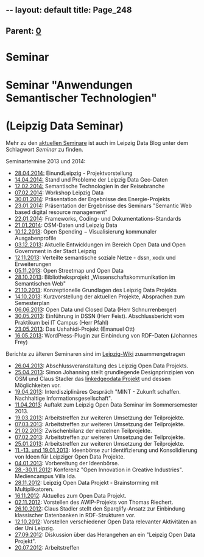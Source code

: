 --
layout: default
title: Page_248
---

## Parent: [0](Page_0)

# Seminar

<h1>Seminar "Anwendungen Semantischer Technologien"</h1>
<h1>(Leipzig Data Seminar)</h1>
Mehr zu den <a title="Seminar Übersicht" href="http://www.leipzig-data.de/tag/seminar/">aktuellen Seminare</a> ist auch im Leipzig Data Blog unter dem Schlagwort <em>Seminar</em> zu finden.

Seminartermine 2013 und 2014:
<ul>
 	<li><a title="Seminar am 28. April 2014" href="http://www.leipzig-data.de/ld-2014-04-28/">28.04.2014:</a> EinundLeipzig - Projektvorstellung</li>
 	<li><a title="Seminar am 14. April 2014" href="http://www.leipzig-data.de/ld-2014-04-14/">14.04.2014:</a> Stand und Probleme der Leipzig Data Geo-Daten</li>
 	<li><a title="Seminar am 12.2." href="http://www.leipzig-data.de/ld-2014-02-12/">12.02.2014:</a> Semantische Technologien in der Reisebranche</li>
 	<li><a title="Workshop am 7.2." href="http://www.leipzig-data.de/ld-2014-02-07/">07.02.2014</a>: Workshop Leipzig Data</li>
 	<li><a title="Seminar am 30.1." href="http://www.leipzig-data.de/ld-2014-01-30/">30.01.2014</a>: Präsentation der Ergebnisse des Energie-Projekts</li>
 	<li><a title="Seminar am 21.1." href="http://www.leipzig-data.de/ld-2014-01-23">23.01.2014</a>: Präsentation der Ergebnisse des Seminars "Semantic Web based digital resource management"</li>
 	<li><a title="Seminar am 22.1." href="http://www.leipzig-data.de/ld-2014-01-22/">22.01.2014</a>: Frameworks, Coding- und Dokumentations-Standards</li>
 	<li><a title="Seminar am 21.1." href="http://www.leipzig-data.de/ld-2014-01-21/">21.01.2014</a>: OSM-Daten und Leipzig Data</li>
 	<li><a title="Seminar am 10.12." href="http://www.leipzig-data.de/ld-2013-12-10">10.12.2013</a>: Open Spending − Visualisierung kommunaler Ausgabenprofile</li>
 	<li><a title="Seminar am 03.12." href="http://www.leipzig-data.de/ld-2013-12-03">03.12.2013</a>: Aktuelle Entwicklungen im Bereich Open Data und Open Government in der Stadt Leipzig</li>
 	<li><a title="Seminar am 12.11." href="http://www.leipzig-data.de/ld-2013-11-12/">12.11.2013</a>: Verteilte semantische soziale Netze - dssn, xodx und Erweiterungen</li>
 	<li><a title="Seminar am 05.11." href="http://www.leipzig-data.de/ld-2013-11-05/">05.11.2013</a>: Open Streetmap und Open Data</li>
 	<li><a title="Seminar am 28.10." href="http://www.leipzig-data.de/ld-2013-10-28/">28.10.2013</a>: Bibliotheksprojekt „Wissenschaftskommunikation im Semantischen Web"</li>
 	<li><a title="Seminar am 21.10." href="http://www.leipzig-data.de/ld-2013-10-21/">21.10.2013</a>: Konzeptionelle Grundlagen des Leipzig Data Projekts</li>
 	<li><a title="Seminar am 14.10." href="http://www.leipzig-data.de/ld-2013-10-14/">14.10.2013</a>: Kurzvorstellung der aktuellen Projekte, Absprachen zum Semesterplan</li>
 	<li><a title="Seminar am 06.06." href="http://www.leipzig-data.de/ld-2013-06-06/">06.06.2013</a>: Open Data und Closed Data (Herr Schnurrenberger)</li>
 	<li><a title="Seminar am 30. Mai 2013" href="http://www.leipzig-data.de/ld-2013-05-30/">30.05.2013</a>: Einführung in DSSN (Herr Feist). Abschlussbericht vom Praktikum bei IT Campus (Herr Pfahl)</li>
 	<li><a title="Seminar am 23. Mai 2013" href="http://www.leipzig-data.de/ld-2013-05-23/">23.05.2013</a>: Das Ushahidi-Projekt (Emanuel Ott)</li>
 	<li><a title="Seminar am 16. Mai 2013" href="http://www.leipzig-data.de/ld-2013-05-16/">16.05.2013</a>: WordPress-Plugin zur Einbindung von RDF-Daten <b><strong>(</strong></b>Johannes Frey)</li>
</ul>
Berichte zu älteren Seminaren sind im <a href="http://www.leipzig-netz.de/index.php5/LD.Seminar">Leipzig-Wiki</a> zusammengetragen
<ul>
 	<li><a title="LD.LOD.2013-04-26" href="http://leipzig-netz.de/index.php5/LD.LOD.2013-04-26">26.04.2013</a>: Abschlussveranstaltung des Leipzig Open Data Projekts.</li>
 	<li><a title="LD.LOD.2013-04-25" href="http://leipzig-netz.de/index.php5/LD.LOD.2013-04-25">25.04.2013</a>: Simon Johanning stellt grundlegende Designprinzipien von OSM und Claus Stadler das <a href="http://linkedgeodata.org/About" target="‘_blank’">linkedgeodata Projekt</a> und dessen Möglichkeiten vor.</li>
 	<li><a href="http://www.mint-leipzig.de/2013-04-19.html" target="‘_blank’">19.04.2013</a>: Interdisziplinäres Gespräch "MINT - Zukunft schaffen. Nachhaltige Informationsgesellschaft".</li>
 	<li><a title="LD.LOD.2013-04-11" href="http://leipzig-netz.de/index.php5/LD.LOD.2013-04-11">11.04.2013</a>: Auftakt zum Leipzig Open Data Seminar im Sommersemester 2013.</li>
 	<li><a title="LD.LOD.2013-03-19" href="http://leipzig-netz.de/index.php5/LD.LOD.2013-03-19">19.03.2013</a>: Arbeitstreffen zur weiteren Umsetzung der Teilprojekte.</li>
 	<li><a title="LD.LOD.2013-03-07" href="http://leipzig-netz.de/index.php5/LD.LOD.2013-03-07">07.03.2013</a>: Arbeitstreffen zur weiteren Umsetzung der Teilprojekte.</li>
 	<li><a title="LD.LOD.2013-02-21" href="http://leipzig-netz.de/index.php5/LD.LOD.2013-02-21">21.02.2013</a>: Zwischenbilanz der einzelnen Teilprojekte.</li>
 	<li><a title="LD.LOD.2013-02-07" href="http://leipzig-netz.de/index.php5/LD.LOD.2013-02-07">07.02.2013</a>: Arbeitstreffen zur weiteren Umsetzung der Teilprojekte.</li>
 	<li><a title="LD.LOD.2013-01-25" href="http://leipzig-netz.de/index.php5/LD.LOD.2013-01-25">25.01.2013</a>: Arbeitstreffen zur weiteren Umsetzung der Teilprojekte.</li>
 	<li><a title="LD.OpenInnovation-12.IdeenBoerse" href="http://leipzig-netz.de/index.php5/LD.OpenInnovation-12.IdeenBoerse">11.-13. und 19.01.2013</a>: Ideenbörse zur Identifizierung und Konsolidierung von Ideen für Leipziger Open Data Projekte.</li>
 	<li><a title="LD.LOD.2013-01-04" href="http://leipzig-netz.de/index.php5/LD.LOD.2013-01-04">04.01.2013</a>: Vorbereitung der Ideenbörse.</li>
 	<li><a href="http://www.open-innovation-conference.com" target="‘_blank’">28.-30.11.2012</a>: Konferenz "Open Innovation in Creative Industries". Mediencampus Villa Ida.</li>
 	<li><a title="LD.LOD.2012-11-28" href="http://leipzig-netz.de/index.php5/LD.LOD.2012-11-28">28.11.2012</a>: Leipzig Open Data Projekt - Brainstorming mit Multiplikatoren.</li>
 	<li><a title="LD.LOD.2012-11-16" href="http://leipzig-netz.de/index.php5/LD.LOD.2012-11-16">16.11.2012</a>: Aktuelles zum Open Data Projekt.</li>
 	<li><a title="LD.LOD.2012-11-02" href="http://leipzig-netz.de/index.php5/LD.LOD.2012-11-02">02.11.2012</a>: Vorstellen des AWIP-Projekts von Thomas Riechert.</li>
 	<li><a title="LD.LOD.2012-10-26" href="http://leipzig-netz.de/index.php5/LD.LOD.2012-10-26">26.10.2012</a>: Claus Stadler stellt den Sparqlify-Ansatz zur Einbindung klassischer Datenbanken in RDF-Strukturen vor.</li>
 	<li><a title="LD.LOD.2012-10-12" href="http://leipzig-netz.de/index.php5/LD.LOD.2012-10-12">12.10.2012</a>: Vorstellen verschiedener Open Data relevanter Aktivitäten an der Uni Leipzig.</li>
 	<li><a title="LD.LOD.2012-09-27" href="http://leipzig-netz.de/index.php5/LD.LOD.2012-09-27">27.09.2012</a>: Diskussion über das Herangehen an ein "Leipzig Open Data Projekt".</li>
 	<li><a title="LD.LOD.2012-07-20" href="http://leipzig-netz.de/index.php5/LD.LOD.2012-07-20">20.07.2012</a>: Arbeitstreffen</li>
</ul>

